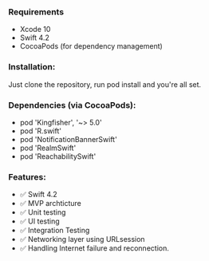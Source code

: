 ### Requirements

* Xcode 10
* Swift 4.2
* CocoaPods (for dependency management)

### Installation:

Just clone the repository, run pod install and you're all set.

### Dependencies (via CocoaPods):
  * pod 'Kingfisher', '~> 5.0'
  * pod 'R.swift'
  * pod 'NotificationBannerSwift'
  * pod 'RealmSwift'
  * pod 'ReachabilitySwift'
  
### Features:
* ✅ Swift 4.2
* ✅ MVP archticture
* ✅ Unit testing
* ✅ UI testing
* ✅ Integration Testing
* ✅ Networking layer using URLsession
* ✅ Handling Internet failure and reconnection.

